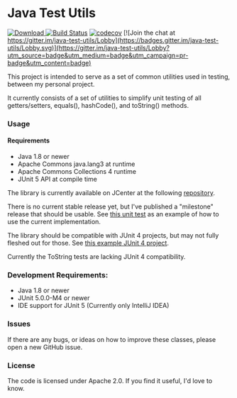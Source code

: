 Java Test Utils
===============

[![Download](https://api.bintray.com/packages/robertsmieja/maven/java-test-utils/images/download.svg) ](https://bintray.com/robertsmieja/maven/java-test-utils/_latestVersion)
[![Build Status](https://travis-ci.org/robertsmieja/java-test-utils.svg?branch=master)](https://travis-ci.org/robertsmieja/java-test-utils)
[![codecov](https://codecov.io/gh/robertsmieja/java-test-utils/branch/master/graph/badge.svg)](https://codecov.io/gh/robertsmieja/java-test-utils)
[![Join the chat at https://gitter.im/java-test-utils/Lobby](https://badges.gitter.im/java-test-utils/Lobby.svg)](https://gitter.im/java-test-utils/Lobby?utm_source=badge&utm_medium=badge&utm_campaign=pr-badge&utm_content=badge)

This project is intended to serve as a set of common utilities used in testing, between my personal project.

It currently consists of a set of utilities to simplify unit testing of all getters/setters, equals(), hashCode(), and toString() methods.
### Usage
#### Requirements
* Java 1.8 or newer
* Apache Commons java.lang3 at runtime
* Apache Commons Collections 4 runtime
* JUnit 5 API at compile time

The library is currently available on JCenter at the following [repository](https://bintray.com/robertsmieja/maven/java-test-utils).

There is no current stable release yet, but I've published a "milestone" release that should be usable.
See [this unit test](src/test/java/com/robertsmieja/test/utils/junit/SimplePojoTests.java) as an example of how to use the current implementation.

The library should be compatible with JUnit 4 projects, but may not fully fleshed out for those.
See [this example JUnit 4 project](testProjects/junit4-java).

Currently the ToString tests are lacking JUnit 4 compatibility.

### Development Requirements:
* Java 1.8 or newer
* JUnit 5.0.0-M4 or newer
* IDE support for JUnit 5 (Currently only IntelliJ IDEA)

### Issues
If there are any bugs, or ideas on how to improve these classes, please open a new GitHub issue.

### License
The code is licensed under Apache 2.0. 
If you find it useful, I'd love to know.